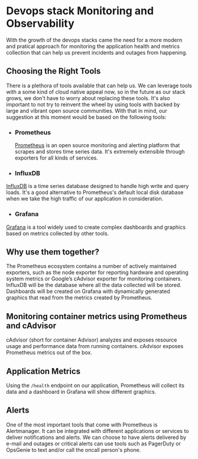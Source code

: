 # Devops stack Monitoring and Observability

With the growth of the devops stacks came the need for a more modern and pratical approach for monitoring the application health and
metrics collection that can help us prevent incidents and outages from happening.

## Choosing the Right Tools

There is a plethora of tools available that can help us. We can leverage tools with a some kind of cloud native appeal now, so in the 
future as our stack grows, we don't have to worry about replacing these tools. It's also important to not try to reinvent the wheel by
using tools with backed by large and vibrant open source communities.
With that in mind, our suggestion at this moment would be based on the following tools:

* ### Prometheus
    [Prometheus](https://prometheus.io/) is an open source monitoring and alerting platform that scrapes and stores time series data. It's
extremely extensible through exporters for all kinds of services.

* ### InfluxDB
[InfluxDB](https://influxdata.com/) is a time series database designed to handle high write and query loads. It's a good alternative to
Prometheus's default local disk database when we take the high traffic of our application in consideration.

* ### Grafana
[Grafana](https://grafana.com/) is a tool widely used to create complex dashboards and graphics based on metrics collected by other tools.

## Why use them together?

The Prometheus ecosystem contains a number of actively maintained exporters, such as the node exporter for reporting hardware and 
operating system metrics or Google’s cAdvisor exporter for monitoring containers. InfluxDB will be the database where all the data
collected will be stored. Dashboards will be created on Grafana with dynamically generated graphics that read from the metrics created
by Prometheus.

## Monitoring container metrics using Prometheus and cAdvisor

cAdvisor (short for container Advisor) analyzes and exposes resource usage and performance data from running containers. cAdvisor exposes
Prometheus metrics out of the box.

## Application Metrics
Using the `/health` endpoint on our application, Prometheus will collect its data and a dashboard in Grafana will show different graphics.

## Alerts
One of the most important tools that come with Prometheus is Alertmanager. It can be integrated with different applications or services to
deliver notifications and alerts. We can choose to have alerts delivered by e-mail and outages or critical alerts can use tools such as
PagerDuty or OpsGenie to text and/or call the oncall person's phone.


